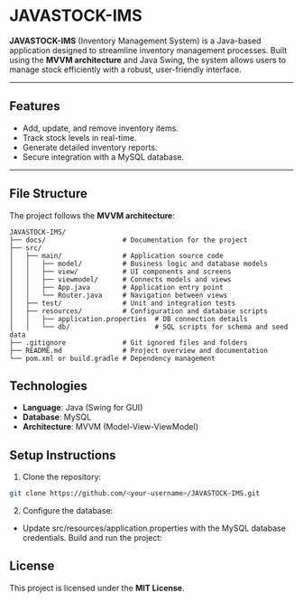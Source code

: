 # JAVASTOCK-IMS

**JAVASTOCK-IMS** (Inventory Management System) is a Java-based application designed to streamline inventory management processes. Built using the **MVVM architecture** and Java Swing, the system allows users to manage stock efficiently with a robust, user-friendly interface.

---

## **Features**
- Add, update, and remove inventory items.
- Track stock levels in real-time.
- Generate detailed inventory reports.
- Secure integration with a MySQL database.

---

## **File Structure**
The project follows the **MVVM architecture**:

```plaintext
JAVASTOCK-IMS/
├── docs/                   # Documentation for the project
├── src/
│   ├── main/               # Application source code
│   │   ├── model/          # Business logic and database models
│   │   ├── view/           # UI components and screens
│   │   ├── viewmodel/      # Connects models and views
│   │   ├── App.java        # Application entry point
│   │   └── Router.java     # Navigation between views
│   ├── test/               # Unit and integration tests
│   ├── resources/          # Configuration and database scripts
│   │   ├── application.properties  # DB connection details
│   │   └── db/                     # SQL scripts for schema and seed data
├── .gitignore              # Git ignored files and folders
├── README.md               # Project overview and documentation
└── pom.xml or build.gradle # Dependency management
```

## **Technologies**
- **Language**: Java (Swing for GUI)
- **Database**: MySQL
- **Architecture**: MVVM (Model-View-ViewModel)

## **Setup Instructions**
1. Clone the repository:
```bash
git clone https://github.com/<your-username>/JAVASTOCK-IMS.git
```
2. Configure the database:
- Update src/resources/application.properties with the MySQL database credentials.
Build and run the project:

## **License**
This project is licensed under the **MIT License**.

